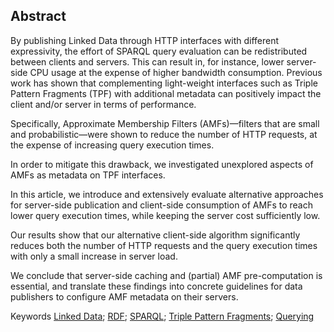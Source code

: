 ## Abstract
<!-- Context      -->
By publishing Linked Data through HTTP interfaces with different expressivity,
the effort of SPARQL query evaluation can be redistributed between clients and servers.
This can result in, for instance,
lower server-side CPU usage at the expense of higher bandwidth consumption.
Previous work has shown that complementing light-weight interfaces
such as Triple Pattern Fragments (TPF) with additional metadata
can positively impact the client and/or server in terms of performance.
<!-- Need         -->
Specifically, Approximate Membership Filters (AMFs)—filters that are small
and probabilistic—were shown to reduce the number of HTTP requests,
at the expense of increasing query execution times.
<!-- Task         -->
In order to mitigate this drawback,
we investigated unexplored aspects of AMFs as metadata on TPF interfaces.
<!-- Object       -->
In this article, we introduce and extensively evaluate alternative approaches
for server-side publication and client-side consumption of AMFs
to reach lower query execution times, while keeping the server cost sufficiently low.
<!-- Findings     -->
Our results show that our alternative client-side algorithm significantly reduces
both the number of HTTP requests and the query execution times
with only a small increase in server load.
<!-- Conclusion   -->
We conclude that server-side caching and (partial) AMF pre-computation is essential,
and translate these findings into concrete guidelines for data publishers
to configure AMF metadata on their servers.
<!-- Perspectives -->

<span id="keywords" rel="schema:about"><span class="title">Keywords</span>
<a href="https://en.wikipedia.org/wiki/Linked_Data" resource="http://dbpedia.org/resource/Linked_Data">Linked Data</a>;
<a href="https://en.wikipedia.org/wiki/Resource_Description_Framework" resource="http://dbpedia.org/resource/Resource_Description_Framework">RDF</a>;
<a href="https://en.wikipedia.org/wiki/SPARQL" resource="http://dbpedia.org/resource/SPARQL">SPARQL</a>;
<a href="https://linkeddatafragments.org/concept/" resource="https://linkeddatafragments.org/concept/">Triple Pattern Fragments</a>;
<a href="https://en.wikipedia.org/wiki/Query" resource="http://dbpedia.org/resource/Query">Querying</a>
</span>

